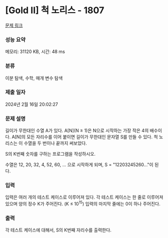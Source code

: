 # [Gold II] 척 노리스 - 1807 

[문제 링크](https://www.acmicpc.net/problem/1807) 

### 성능 요약

메모리: 31120 KB, 시간: 48 ms

### 분류

이분 탐색, 수학, 매개 변수 탐색

### 제출 일자

2024년 2월 16일 20:02:27

### 문제 설명

<p>길이가 무한대인 수열 A가 있다. A[N](N ≥ 1)은 N으로 시작하는 가장 작은 4의 배수이다. A[N]의 모든 자리수를 이어 붙이면 길이가 무한대인 문자열 S를 만들 수 있다. 척 노리스는 이 수열을 두 번이나 끝까지 써보았다.</p>

<p>S의 K번째 숫자를 구하는 프로그램을 작성하시오.</p>

<p>수열은 12, 20, 32, 4, 52, 60, ... 으로 시작하게 되며, S = "12203245260..."이 된다.</p>

### 입력 

 <p>입력은 여러 개의 테스트 케이스로 이루어져 있다. 각 테스트 케이스는 한 줄로 이루어져 있으며 양의 정수 K가 주어진다. (K ≤ 10<sup>15</sup>) 입력의 마지막 줄에는 0이 하나 주어진다. </p>

### 출력 

 <p>각 테스트 케이스에 대해서, S의 K번째 자리수를 출력한다.</p>

